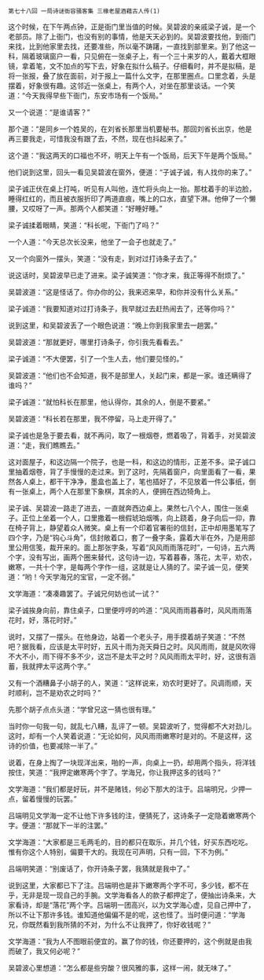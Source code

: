    第七十八回 一局诗谜衙容骚客集 三椽老屋酒藉古人传(1) 

   这个时候，在下午两点钟，正是衙门里当值的时候。吴碧波的亲戚梁子诚，是一个老部员。除了上衙门，也没有别的事情，他是天天必到的。吴碧波要找他，到衙门来找，比到他家里去找，还要准些，所以毫不踌躇，一直找到部里来。到了他这一科，隔着玻璃窗户一看，只见俯在一张桌子上，有一个三十来岁的人，戴着大框眼镜，拿着笔，文不加点的写下去，好象在拟什么稿子。仔细看时，并不是拟稿，是将一张报，叠了放在面前，对于报上一篇什么文字，在那里圈点。口里念着，头是摆着，好象很有趣。这邻近一张桌上，有两个人，对坐在那里谈话。一个笑道：“今天我得早些下衙门，东安市场有一个饭局。”

   又一个说道：“是谁请客？”

   那个道：“是同乡一个姓吴的，在刘省长那里当机要秘书。那回刘省长出京，他是再三要我走，可惜我没有跟了去，不然，现在也抖起来了。”

   这个道：“我这两天的口福也不坏，明天上午有一个饭局，后天下午是两个饭局。”

   他们说到这里，回头一看见吴碧波在窗外，便道：“子诚子诚，有人找你的来了。”

   梁子诚正伏在桌上打吨，听见有人叫他，连忙将头向上一抬。那枕着手的半边脸，睡得红红的，而且被衣服折印了两道直痕，嘴上的口水，直望下淋。他伸了一个懒腰，又哎呀了一声。那两个人都笑道：“好睡好睡。”

   梁子诚揉着眼睛，笑道：“科长呢，下衙门了吗？”

   一个人道：“今天总次长没来，他坐了一会子也就走了。”

   又一个向窗外一摆头，笑道：“没有走，到对过打诗条子去了。”

   说这话时，吴碧波早已走了进来。梁子诚笑道：“你才来，我正等得不耐烦了。”

   吴碧波道：“这是怪话了。你办你的公，我来迟来早，和你并没有什么关系。”

   梁子诚道：“我要知道对过打诗条子，我早就过去赶热闹去了，还等你吗？”

   说到这里，和吴碧波丢了一个眼色说道：“晚上你到我家里去一趟罢。”

   吴碧波道：“那就更好，哪里打诗条子，你引我先看看去。”

   梁子诚道：“不大便罢，引了一个生人去，他们要见怪的。”

   吴碧波道：“他们也不会知道，我不是部里人，关起门来，都是一家。谁还瞒得了谁吗？”

   梁子诚道：“就怕科长在那里，他认得你，其余的人，倒是不要紧。”

   吴碧波道：“科长若在那里，我不停留，马上走开得了。”

   梁子诚也是急于要去看，就不再问，取了一根烟卷，燃着吸了，背着手，对吴碧波道：“走，我们瞧瞧去。”

   这对面屋子，和这边隔一个院子，也是一科，和这边的情形，正差不多。梁子诚口里抽着烟卷，背了手慢慢的走过来。到了这时，先隔着窗户，向里面看了一看，果然各人桌上，都干干净净，墨盒也盖上了，笔也插好了，不见放着一件公事纸，倒有一张桌上，两个人在那里下象棋，其余的人，便拥在西边犄角上。

   梁子诚、吴碧波一路走了进去，一直就奔西边桌上。果然七八个人，围住一张桌子。正位上坐着一个人，口里撒着一根假琥珀烟嘴，向上跷着，身子向后一仰，靠在椅子背上，静望着众人微笑。桌上有一个印着官署衔的信封，正中却用墨笔写了四个字，乃是“钩心斗角”，信封敞着口，套了一叠字条，露着大半在外，乃是用部里公用信笺，裁开来的。面上那张字条，写着“风风雨雨落花时”，一句诗，五六两个字，没有写出，画两个圈来替代，这句诗一边，写着暮春，落花，太平，劝农，嫩寒，一共十个字，是每两个字作一组，这就是让人猜的了。梁子诚一见，便笑道：“哟！今天学海兄的宝官，一定不弱。”

   文学海道：“凑凑趣罢了。子诚兄何妨也试一试？”

   梁子诚挨身向前，靠住桌子，口里便哼哼的吟道：“风风雨雨暮春时，风风雨雨落花时，好，落花时好。”

   说时，又摆了一摆头。在他身边，站着一个老头子，用手摸着胡子笑道：“不然吧？据我看，应该是太平时好，五风十雨为尧天舜日之时。风风雨雨，就是风吹得不大不小，雨下得不多不少，这岂不是太平之时？风风雨雨太平时，好，这很有涵蓄，我就押太平这两个字。”

   又有一个酒糟鼻子小胡子的人，笑道：“这样说来，劝农时更好了。风调雨顺，天时顺利，岂不是劝农之时吗？”

   先那个胡子点点头道：“学曾兄这一猜也很有理。”

   当时你一句我一句，就乱七八糟，乱评了一顿。吴碧波听了，觉得都不大对劲儿。这时，却有一个人笑着说道：“无论如何，风风雨雨嫩寒时是对的。不是这样，这诗的价值，也要减除一半了。”

   说着，在身上掏了一块现洋出来，啪的一声，向桌上一扔，却用两个指头，将洋钱按住，笑道：“我押定嫩寒两个字了。学海兄，你让我押这多的钱吗？”

   文学海道：“我们都是好玩，并不是赌钱，何必下那大的注于。吕端明兄，少押一点，留着慢慢的玩罢。”

   吕端明见文学海一定不让他下许多钱的注，便猜死了，这诗条子一定隐着嫩寒两个字。便道：“那就下一半的注罢。”

   文学海道：“大家都是三毛两毛的，目的都只在取乐，并几个钱，好买东西吃吃。惟有你这个人特别，偏要干大的。我现在可声明，只有一回，下不为例。”

   吕端明笑道：“别废话了，你开诗条子罢，我猜就是我中了。”

   说到这里，大家都已下了注。吕端明也是非下嫩寒两个字不可，多少钱，都不在乎，无非是现一现自己的手腕。文学海看各人的款子都押定了，便抽出诗条来，大家看诗，却是“落花”两个字。吕端明一团高兴，以为文学海心虚，见自己押中了，所以不让下那许多钱。谁知道他偏偏不是的呢，这也怪了。当时便问道：“学海兄，你既然看到我所猜的不对，为什么不让我押了，你好收钱呢？”

   文学海道：“我为人不图眼前便宜的。赢了你的钱，你还要押的，这个例就是由我而破了，我又何必呢？”

   吴碧波心里想道：“怎么都是些穷酸？很风雅的事，这样一闹，就无味了。”

